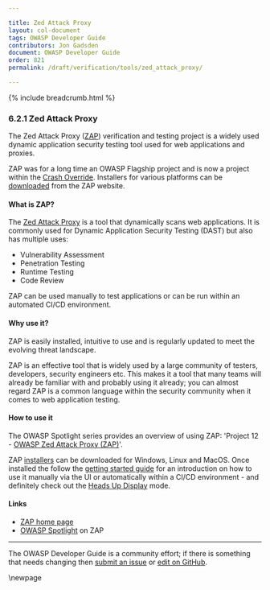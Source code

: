 ```yaml
---

title: Zed Attack Proxy
layout: col-document
tags: OWASP Developer Guide
contributors: Jon Gadsden
document: OWASP Developer Guide
order: 821
permalink: /draft/verification/tools/zed_attack_proxy/

---
```


{% include breadcrumb.html %}

### 6.2.1 Zed Attack Proxy

The Zed Attack Proxy ([ZAP][zap]) verification and testing project is a widely used
dynamic application security testing tool used for web applications and proxies.

ZAP was for a long time an OWASP Flagship project and is now a project within
the [Crash Override][crash].
Installers for various platforms can be [downloaded][zapdownload] from the ZAP website.

#### What is ZAP?

The [Zed Attack Proxy][zap] is a tool that dynamically scans web applications.
It is commonly used for Dynamic Application Security Testing (DAST) but also has multiple uses:

* Vulnerability Assessment
* Penetration Testing
* Runtime Testing
* Code Review

ZAP can be used manually to test applications or can be run within an automated CI/CD environment.

#### Why use it?

ZAP is easily installed, intuitive to use and is regularly updated to meet the evolving threat landscape.

ZAP is an effective tool that is widely used by a large community of testers, developers, security engineers etc.
This makes it a tool that many teams will already be familiar with and probably using it already;
you can almost regard ZAP is a common language within the security community when it comes to web application testing.

#### How to use it

The OWASP Spotlight series provides an overview of using ZAP: 'Project 12 - [OWASP Zed Attack Proxy (ZAP)][spotlight12]'.

ZAP [installers][zapdownload] can be downloaded for Windows, Linux and MacOS.
Once installed the follow the [getting started guide][zapstart] for an introduction on how to use it manually via the UI
or automatically within a CI/CD environment - and definitely check out the [Heads Up Display][zaphud] mode.

#### Links

* [ZAP home page][zap]
* [OWASP Spotlight][spotlight12] on ZAP

----

The OWASP Developer Guide is a community effort; if there is something that needs changing
then [submit an issue][issue080201] or [edit on GitHub][edit080201].

[edit080201]: https://github.com/OWASP/www-project-developer-guide/blob/main/draft/08-verification/02-tools/01-zap.md
[issue080201]: https://github.com/OWASP/www-project-developer-guide/issues/new?labels=content&template=request.md&title=Update:%2008-verification/02-tools/01-zap
[spotlight12]: https://youtu.be/usIlW8Q-hc4
[crash]: https://crashoverride.com/open-source
[zap]: https://www.zaproxy.org/
[zapdownload]: https://www.zaproxy.org/download/
[zaphud]: https://www.zaproxy.org/getting-started/#the-heads-up-display
[zapstart]: https://www.zaproxy.org/getting-started/

\newpage
